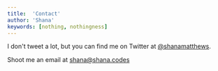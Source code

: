 ```yaml
---
title:  'Contact'
author: 'Shana'
keywords: [nothing, nothingness]
---
```


I don't tweet a lot, but you can find me on Twitter at [@shanamatthews](https://twitter.com/shanamatthews).

Shoot me an email at shana@shana.codes